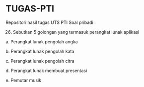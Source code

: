 # TUGAS-PTI
Repositori hasil tugas UTS PTI
Soal pribadi :

26.	Sebutkan 5 golongan yang termasuk perangkat lunak aplikasi

  a.  Perangkat lunak pengolah angka
  
  b.  Perangkat lunak pengolah kata
  
  c.  Perangkat lunak pengolah citra
  
  d.  Perangkat lunak membuat presentasi
  
  e.  Pemutar musik
